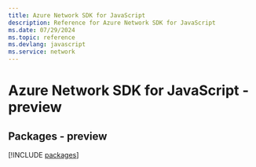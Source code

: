 ```yaml
---
title: Azure Network SDK for JavaScript
description: Reference for Azure Network SDK for JavaScript
ms.date: 07/29/2024
ms.topic: reference
ms.devlang: javascript
ms.service: network
---
```

# Azure Network SDK for JavaScript - preview
## Packages - preview
[!INCLUDE [packages](network-index.md)]